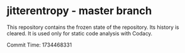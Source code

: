 # jitterentropy - master branch

This repository contains the frozen state of the repository.
Its history is cleared. It is used only for static code
analysis with Codacy.

Commit Time: 1734468331